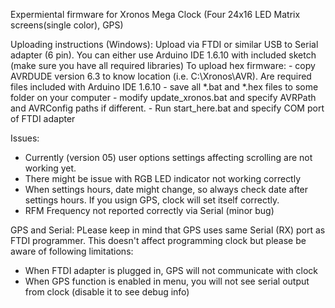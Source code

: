 Expermiental firmware for Xronos Mega Clock (Four 24x16 LED Matrix screens(single color), GPS)

Uploading instructions (Windows):
  Upload via FTDI or similar USB to Serial adapter (6 pin).
  You can either use Arduino IDE 1.6.10 with included sketch (make sure you have all required libraries)
  To upload hex firmware:
    - copy AVRDUDE version 6.3 to know location (i.e. C:\Xronos\AVR). Are required files included with Arduino IDE 1.6.10
    - save all *.bat and *.hex files to some folder on your computer
    - modify update_xronos.bat and specify AVRPath and AVRConfig paths if different.
    - Run start_here.bat and specify COM port of FTDI adapter

Issues:
  - Currently (version 05) user options settings affecting scrolling are not working yet.
  - There might be issue with RGB LED indicator not working correctly
  - When settings hours, date might change, so always check date after settings hours. If you usign GPS, clock will set itself correctly.
  - RFM Frequency not reported correctly via Serial (minor bug)

GPS and Serial:
  PLease keep in mind that GPS uses same Serial (RX) port as FTDI programmer. This doesn't affect programming clock but please be aware of following limitations:
  - When FTDI adapter is plugged in, GPS will not communicate with clock
  - When GPS function is enabled in menu, you will not see serial output from clock (disable it to see debug info)

